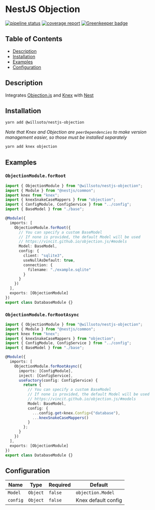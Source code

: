 # NestJS Objection

[![pipeline status](https://gitlab.com/willsoto/nestjs-objection/badges/master/pipeline.svg)](https://gitlab.com/willsoto/nestjs-objection/commits/master)
[![coverage report](https://gitlab.com/willsoto/nestjs-objection/badges/master/coverage.svg)](https://gitlab.com/willsoto/nestjs-objection/commits/master)
[![Greenkeeper badge](https://badges.greenkeeper.io/willsoto/nestjs-objection.svg)](https://greenkeeper.io/)

## Table of Contents

- [Description](#description)
- [Installation](#installation)
- [Examples](#examples)
- [Configuration](#configuration)

## Description

Integrates [Objection.js](https://vincit.github.io/objection.js/) and [Knex](https://knexjs.org/) with [Nest](https://nestjs.com/)

## Installation

```bash
yarn add @willsoto/nestjs-objection
```

_Note that Knex and Objection are `peerDependencies` to make version management easier, so those must be installed separately_

```bash
yarn add knex objection
```

## Examples

### `ObjectionModule.forRoot`

```typescript
import { ObjectionModule } from "@willsoto/nestjs-objection";
import { Module } from "@nestjs/common";
import knex from "knex";
import { knexSnakeCaseMappers } from "objection";
import { ConfigModule, ConfigService } from "../config";
import { BaseModel } from "./base";

@Module({
  imports: [
    ObjectionModule.forRoot({
      // You can specify a custom BaseModel
      // If none is provided, the default Model will be used
      // https://vincit.github.io/objection.js/#models
      Model: BaseModel,
      config: {
        client: "sqlite3",
        useNullAsDefault: true,
        connection: {
          filename: "./example.sqlite"
        }
      }
    })
  ],
  exports: [ObjectionModule]
})
export class DatabaseModule {}
```

### `ObjectionModule.forRootAsync`

```typescript
import { ObjectionModule } from "@willsoto/nestjs-objection";
import { Module } from "@nestjs/common";
import knex from "knex";
import { knexSnakeCaseMappers } from "objection";
import { ConfigModule, ConfigService } from "../config";
import { BaseModel } from "./base";

@Module({
  imports: [
    ObjectionModule.forRootAsync({
      imports: [ConfigModule],
      inject: [ConfigService],
      useFactory(config: ConfigService) {
        return {
          // You can specify a custom BaseModel
          // If none is provided, the default Model will be used
          // https://vincit.github.io/objection.js/#models
          Model: BaseModel,
          config: {
            ...config.get<knex.Config>("database"),
            ...knexSnakeCaseMappers()
          }
        };
      }
    })
  ],
  exports: [ObjectionModule]
})
export class DatabaseModule {}
```

## Configuration

| Name     | Type     | Required | Default             |
| -------- | -------- | -------- | ------------------- |
| `Model`  | `Object` | `false`  | `objection.Model`   |
| `config` | `Object` | `false`  | Knex default config |
